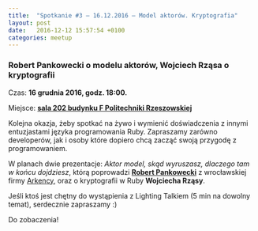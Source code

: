 ```yaml
---
title:  "Spotkanie #3 – 16.12.2016 – Model aktorów. Kryptografia"
layout: post
date:   2016-12-12 15:57:54 +0100
categories: meetup
---
```


### Robert Pankowecki o modelu aktorów, Wojciech Rząsa o kryptografii

Czas: **16 grudnia 2016, godz. 18:00.**

Miejsce: **[sala 202 budynku F Politechniki
Rzeszowskiej](https://www.google.pl/maps/place/Marii+Sk%C5%82odowskiej-Curie+8%2F2,+Rzesz%C3%B3w/@50.0260119,21.9828244,19z/data=!3m1!4b1!4m5!3m4!1s0x473cfbafc82e1909:0xc1f8b4e1e7f09929!8m2!3d50.0260119!4d21.9833716)**

Kolejna okazja, żeby spotkać na żywo i wymienić doświadczenia z innymi
entuzjastami języka programowania Ruby. Zapraszamy zarówno developerów,
jak i osoby które dopiero chcą zacząć swoją przygodę z programowaniem.

W planach dwie prezentacje:
*Aktor model, skąd wyruszasz, dlaczego tam w końcu dojdziesz*, którą
poprowadzi **[Robert Pankowecki](https://twitter.com/pankowecki)** z
wrocławskiej firmy [Arkency](https://arkency.com/),
oraz o kryptografii w Ruby **Wojciecha Rząsy**.

Jeśli ktoś jest chętny do wystąpienia z Lighting Talkiem (5 min na
dowolny temat), serdecznie zapraszamy :)

Do zobaczenia!
